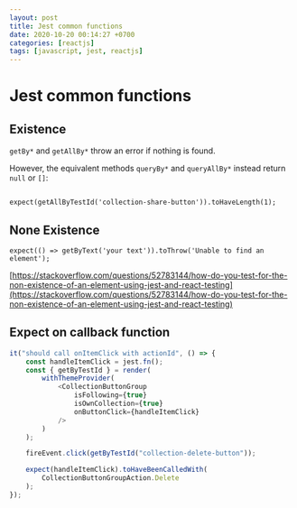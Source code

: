 ```yaml
---
layout: post
title: Jest common functions
date: 2020-10-20 00:14:27 +0700
categories: [reactjs]
tags: [javascript, jest, reactjs]
---
```


# Jest common functions

## Existence

`getBy*` and `getAllBy*` throw an error if nothing is found.

However, the equivalent methods `queryBy*` and `queryAllBy*` instead return `null` or `[]`:

```

expect(getAllByTestId('collection-share-button')).toHaveLength(1);
```

## None Existence

```
expect(() => getByText('your text')).toThrow('Unable to find an element');
```

[https://stackoverflow.com/questions/52783144/how-do-you-test-for-the-non-existence-of-an-element-using-jest-and-react-testing](https://stackoverflow.com/questions/52783144/how-do-you-test-for-the-non-existence-of-an-element-using-jest-and-react-testing)

## Expect on callback function

```js
it("should call onItemClick with actionId", () => {
	const handleItemClick = jest.fn();
	const { getByTestId } = render(
		withThemeProvider(
			<CollectionButtonGroup
				isFollowing={true}
				isOwnCollection={true}
				onButtonClick={handleItemClick}
			/>
		)
	);

	fireEvent.click(getByTestId("collection-delete-button"));

	expect(handleItemClick).toHaveBeenCalledWith(
		CollectionButtonGroupAction.Delete
	);
});
```

